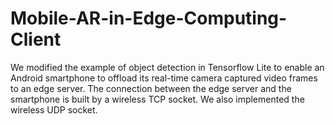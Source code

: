 # Mobile-AR-in-Edge-Computing-Client
We modified the example of object detection in Tensorflow Lite to enable an Android smartphone to offload its real-time camera captured video frames to an edge server.
The connection between the edge server and the smartphone is built by a wireless TCP socket. We also implemented the wireless UDP socket.
